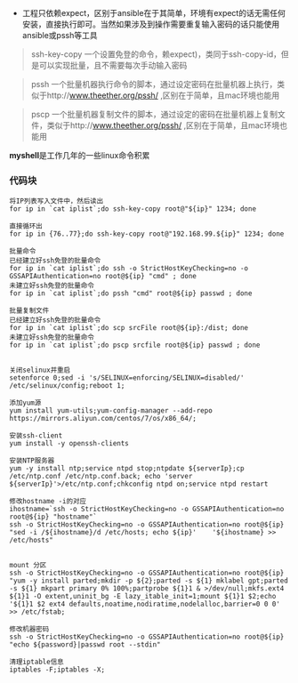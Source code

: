 - 工程只依赖expect，区别于ansible在于其简单，环境有expect的话无需任何安装，直接执行即可。当然如果涉及到操作需要重复输入密码的话只能使用ansible或pssh等工具


> ssh-key-copy  一个设置免登的命令，赖expect)，类同于ssh-copy-id，但是可以实现批量，且不需要每次手动输入密码

> pssh  一个批量机器执行命令的脚本，通过设定密码在批量机器上执行，类似于http://www.theether.org/pssh/  ,区别在于简单，且mac环境也能用

> pscp  一个批量机器复制文件的脚本，通过设定的密码在批量机器上复制文件，类似于http://www.theether.org/pssh/  ,区别在于简单，且mac环境也能用



**myshell**是工作几年的一些linux命令积累

### 代码块
``` shell
将IP列表写入文件中，然后读出
for ip in `cat iplist`;do ssh-key-copy root@"${ip}" 1234; done

直接循环出
for ip in {76..77};do ssh-key-copy root@"192.168.99.${ip}" 1234; done

批量命令
已经建立好ssh免登的批量命令
for ip in `cat iplist`;do ssh -o StrictHostKeyChecking=no -o GSSAPIAuthentication=no root@${ip} "cmd" ; done
未建立好ssh免登的批量命令
for ip in `cat iplist`;do pssh "cmd" root@${ip} passwd ; done

批量复制文件
已经建立好ssh免登的批量命令
for ip in `cat iplist`;do scp srcFile root@${ip}:/dist; done
未建立好ssh免登的批量命令
for ip in `cat iplist`;do pscp srcfile root@${ip} passwd ; done


关闭selinux并重启
setenforce 0;sed -i 's/SELINUX=enforcing/SELINUX=disabled/' /etc/selinux/config;reboot 1;

添加yum源
yum install yum-utils;yum-config-manager --add-repo  https://mirrors.aliyun.com/centos/7/os/x86_64/;

安装ssh-client
yum install -y openssh-clients

安装NTP服务器
yum -y install ntp;service ntpd stop;ntpdate ${serverIp};cp /etc/ntp.conf /etc/ntp.conf.back; echo 'server ${serverIp}'>/etc/ntp.conf;chkconfig ntpd on;service ntpd restart

修改hostname -i的对应
ihostname=`ssh -o StrictHostKeyChecking=no -o GSSAPIAuthentication=no root@${ip} "hostname"`
ssh -o StrictHostKeyChecking=no -o GSSAPIAuthentication=no root@${ip} "sed -i /${ihostname}/d /etc/hosts; echo ${ip}'    '${ihostname} >> /etc/hosts"


mount 分区
ssh -o StrictHostKeyChecking=no -o GSSAPIAuthentication=no root@${ip} "yum -y install parted;mkdir -p ${2};parted -s ${1} mklabel gpt;parted -s ${1} mkpart primary 0% 100%;partprobe ${1}1 & >/dev/null;mkfs.ext4 ${1}1 -O extent,uninit_bg -E lazy_itable_init=1;mount ${1}1 $2;echo '${1}1 $2 ext4 defaults,noatime,nodiratime,nodelalloc,barrier=0 0 0' >> /etc/fstab;

修改机器密码
ssh -o StrictHostKeyChecking=no -o GSSAPIAuthentication=no root@${ip} "echo ${password}|passwd root --stdin"

清理iptable信息
iptables -F;iptables -X;
```



